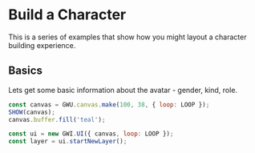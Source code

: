 # Build a Character

This is a series of examples that show how you might layout a character building experience.

## Basics

Lets get some basic information about the avatar - gender, kind, role.

```js
const canvas = GWU.canvas.make(100, 38, { loop: LOOP });
SHOW(canvas);
canvas.buffer.fill('teal');

const ui = new GWI.UI({ canvas, loop: LOOP });
const layer = ui.startNewLayer();
```
